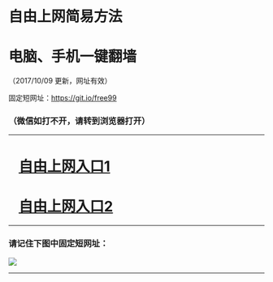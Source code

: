 ﻿# 自由上网简易方法

# 电脑、手机一键翻墙

（2017/10/09 更新，网址有效）

固定短网址：https://git.io/free99

### （微信如打不开，请转到浏览器打开）


***





# &nbsp;&nbsp; <a href="http://ft282015226.fwq-tz-1001.info/fwqtz01.html?t=100900121691 " target="_blank">自由上网入口1</a>
# &nbsp;&nbsp; <a href="http://ft209438752.fwq-tz-1002.info/fwqtz02.html?t=100900110034 " target="_blank">自由上网入口2</a>
***

### 请记住下图中固定短网址：

<img src="https://s3-us-west-2.amazonaws.com/fwq-1001/yjfq-20170905okok.png" /> 


***


